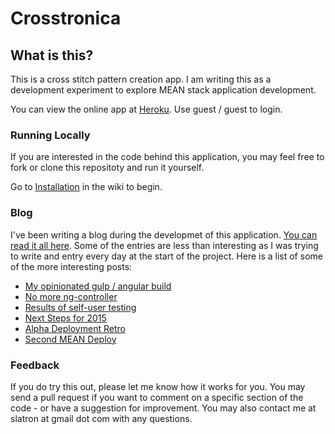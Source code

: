 # Crosstronica

## What is this?

This is a cross stitch pattern creation app. I am writing this as a development experiment to explore MEAN stack application development.

You can view the online app at [Heroku](https://crosstronica.herokuapp.com). Use guest / guest to login.

### Running Locally

If you are interested in the code behind this application, you may feel free to fork or clone this repositoty and run it yourself.

Go to [Installation](https://github.com/slatron/crosstronica/wiki/1\)-Installation) in the wiki to begin.

### Blog

I've been writing a blog during the developmet of this application. [You can read it all here](slatron.github.io). Some of the entries are less than interesting as I was trying to write and entry every day at the start of the project. Here is a list of some of the more interesting posts:

- [My opinionated gulp / angular build](slatron.github.io/gulp/angular/2014/10/11/gulp-build.html)
- [No more ng-controller](slatron.github.io/angular/directives/refactoring/2014/10/29/directive-refactoring.html)
- [Results of self-user testing](slatron.github.io/ui/2014/11/22/new-feature-reqs.html)
- [Next Steps for 2015](slatron.github.io/requirements/2015/01/11/new-reqs.html)
- [Alpha Deployment Retro](slatron.github.io/mongo,/heroku,/angular,/requirements/2015/02/24/alpha-deployment.html)
- [Second MEAN Deploy](slatron.github.io/mean,/heroku,/angular,/trello/2015/03/10/second-mean-deploy.html)

### Feedback

If you do try this out, please let me know how it works for you. You may send a pull request if you want to comment on a specific section of the code - or have a suggestion for improvement. You may also contact me at slatron at gmail dot com with any questions.
